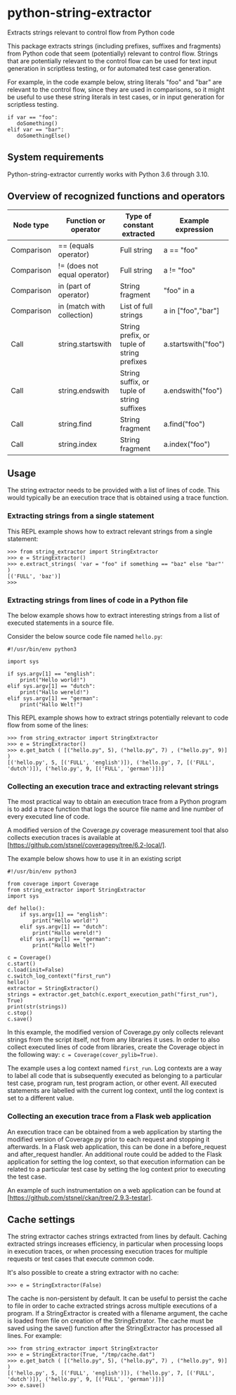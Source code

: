 # python-string-extractor

Extracts strings relevant to control flow from Python code

This package extracts strings (including prefixes, suffixes and fragments)
from Python code that seem (potentially) relevant to control flow. 
Strings that are potentially relevant to the control flow can be used for
text input generation in scriptless testing, or for automated test case
generation.

For example, in the code example below, string literals "foo" and "bar" are relevant to
the control flow, since they are used in comparisons, so it might be useful to use
these string literals in test cases, or in input generation for scriptless testing.

```
if var == "foo":
   doSomething()
elif var == "bar":
   doSomethingElse()
```

## System requirements

Python-string-extractor currently works with Python 3.6 through 3.10.

## Overview of recognized functions and operators

|Node type | Function or operator | Type of constant extracted | Example expression|
|----------|----------------------|----------------------------| ------------------|
|Comparison | == (equals operator) | Full string | a == "foo" |
|Comparison | != (does not equal operator) | Full string | a != "foo" |
|Comparison | in (part of operator) | String fragment | "foo" in a |
|Comparison | in (match with collection) | List of full strings | a in ["foo","bar"] |
|Call | string.startswith | String prefix, or tuple of string prefixes  | a.startswith("foo") |
|Call | string.endswith | String suffix, or tuple of string suffixes  | a.endswith("foo") |
|Call | string.find | String fragment | a.find("foo") |
|Call | string.index | String fragment | a.index("foo") |

## Usage

The string extractor needs to be provided with a list of lines of code. This would
typically be an execution trace that is obtained using a trace function.

### Extracting strings from a single statement

This REPL example shows how to extract relevant strings from a single statement:

```
>>> from string_extractor import StringExtractor
>>> e = StringExtractor()
>>> e.extract_strings( 'var = "foo" if something == "baz" else "bar"' )
[('FULL', 'baz')]
>>>
```

### Extracting strings from lines of code in a Python file

The below example shows how to extract interesting strings from a list
of executed statements in a source file.

Consider the below source code file named `hello.py`:

```
#!/usr/bin/env python3

import sys

if sys.argv[1] == "english":
    print("Hello world!")
elif sys.argv[1] == "dutch":
    print("Hallo wereld!")
elif sys.argv[1] == "german":
    print("Hallo Welt!")
```

This REPL example shows how to extract strings potentially relevant to
code flow from some of the lines:

```
>>> from string_extractor import StringExtractor
>>> e = StringExtractor()
>>> e.get_batch ( [("hello.py", 5), ("hello.py", 7) , ("hello.py", 9)] )
[('hello.py', 5, [('FULL', 'english')]), ('hello.py', 7, [('FULL', 'dutch')]), ('hello.py', 9, [('FULL', 'german')])]
```

### Collecting an execution trace and extracting relevant strings

The most practical way to obtain an execution trace from a Python program is
to add a trace function that logs the source file name and line
number of every executed line of code.

A modified version of the Coverage.py coverage measurement tool that also
collects execution traces is available at [https://github.com/stsnel/coveragepy/tree/6.2-local/].

The example below shows how to use it in an existing script

```
#!/usr/bin/env python3

from coverage import Coverage
from string_extractor import StringExtractor
import sys

def hello():
    if sys.argv[1] == "english":
        print("Hello world!")
    elif sys.argv[1] == "dutch":
        print("Hallo wereld!")
    elif sys.argv[1] == "german":
        print("Hallo Welt!")

c = Coverage()
c.start()
c.load(init=False)
c.switch_log_context("first_run")
hello()
extractor = StringExtractor()
strings = extractor.get_batch(c.export_execution_path("first_run"), True)
print(str(strings))
c.stop()
c.save()
```

In this example, the modified version of Coverage.py only collects relevant
strings from the script itself, not from any libraries it uses. In order
to also collect executed lines of code from libraries, create the Coverage object
in the following way: `c = Coverage(cover_pylib=True)`.

The example uses a log context named `first_run`. Log contexts
are a way to label all code that is subsequently executed as belonging to a
particular test case, program run, test program action, or other event. All
executed statements are labelled with the current log context, until the
log context is set to a different value.

### Collecting an execution trace from a Flask web application

An execution trace can be obtained from a web application by starting
the modified version of Coverage.py prior to each request and stopping it
afterwards. In a Flask web application, this can be done in a before_request
and after_request handler. An additional route could be added to the Flask
application for setting the log context, so that execution information can
be related to a particular test case by setting the log context prior to
executing the test case.

An example of such instrumentation on a web application can be found at
[https://github.com/stsnel/ckan/tree/2.9.3-testar].

## Cache settings

The string extractor caches strings extracted from lines by default. Caching extracted strings
increases efficiency, in particular when processing loops in execution traces, or when processing
execution traces for multiple requests or test cases that execute common code.

It's also possible to create a string extractor with no cache:

```
>>> e = StringExtractor(False)
```

The cache is non-persistent by default. It can be useful to persist the cache to file
in order to cache extracted strings across multiple executions of a program. If a StringExtractor
is created with a filename argument, the cache is loaded from file on creation of the StringExtrator.
The cache must be saved using the save() function after the StringExtractor has processed all lines.
For example:

```
>>> from string_extractor import StringExtractor
>>> e = StringExtractor(True, "/tmp/cache.dat")
>>> e.get_batch ( [("hello.py", 5), ("hello.py", 7) , ("hello.py", 9)] )
[('hello.py', 5, [('FULL', 'english')]), ('hello.py', 7, [('FULL', 'dutch')]), ('hello.py', 9, [('FULL', 'german')])]
>>> e.save()
```
